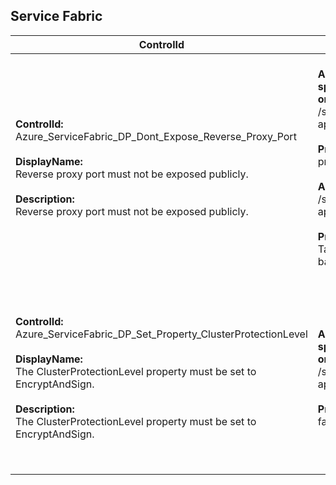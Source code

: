 ## Service Fabric

| ControlId | Dependent Azure API(s) and Properties | Control spec |
|-----------|-------------------------------------|------------------|
| <b>ControlId:</b><br> Azure_ServiceFabric_DP_Dont_Expose_Reverse_Proxy_Port <br><br><b>DisplayName:</b><br>Reverse proxy port must not be exposed publicly. <br><br><b>Description: </b><br> Reverse proxy port must not be exposed publicly.| <b> ARM API to get the list of Service Fabric cluster resources created in the specified subscription - Gets all Service Fabric cluster resources created or in the process of being created in the subscription. </b> <br> /subscriptions/{subscriptionId}/providers/Microsoft.ServiceFabric/clusters?<br>api-version=2018-02-01<br><br><b>Properties:</b><br> properties.nodeTypes[\*].reverseProxyEndpointPort <br> <br> <b> ARM API to get all the load balancers in a subscription. </b> /subscriptions/{subscriptionId}/providers/Microsoft.Network/loadBalancers? <br> api-version=2019-12-01 <br><br><b>Properties:</b><br> Tags <br> backendAddressPools[].properties. backendIPConfigurations[].id | <b>Scope: </b> Applies to all Azure Service Fabric.<br><br><b>Config: </b> NA<br><br> <b>Passed: </b><br>Reverse proxy endpoints ports list is empty. <br><br> <b>Failed: </b><br>Reverse proxy endpoints ports found and ports are opened using public load balancer on SF.|
| <b>ControlId:</b><br>Azure_ServiceFabric_DP_Set_Property_ClusterProtectionLevel<br><br><b>DisplayName:</b><br> The ClusterProtectionLevel property must be set to EncryptAndSign. <br><br><b>Description: </b><br> The ClusterProtectionLevel property must be set to EncryptAndSign. | <b> ARM API to get the list of Service Fabric cluster resources created in the specified subscription - Gets all Service Fabric cluster resources created or in the process of being created in the subscription. </b> <br> /subscriptions/{subscriptionId}/providers/Microsoft.ServiceFabric/clusters? <br> api-version=2018-02-01 <br><br><b>Properties:</b><br> fabricSettings.Security.ClusterProtectionLevel | <b>Scope: </b> Applies to all Azure Service Fabric.<br><br><b>Config: </b> NA<br><br> <b>Passed: </b><br> Cluster protection level is set to "EncryptAndSign". <br><br> <b>Failed: </b><br> Cluster protection level is not set to "EncryptAndSign". |